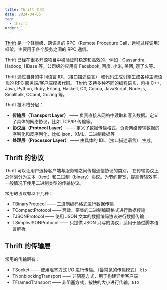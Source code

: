 ```yaml
---
title: Thrift 介绍
date: 2024-04-05
tag:
  - thrift
order: 1
---
```


[Thrift](https://thrift.apache.org/) 是一个轻量级、跨语言的 RPC（Remote Procedure Call，远程过程调用） 框架，主要用于各个服务之间的 RPC 通信。

Thrift 已经在很多开源项目中被验证时稳定和高效的，例如：Cassandra, Hadoop, HBase 等。公司级的应用有 Facebook, 百度, 小米, 美团, 饿了么等。

<!-- more -->

Thrift 通过自身的中间语言 IDL（接口描述语言） 和代码生成引擎生成各种主流语言的 RPC 服务端/客户端模板代码。
Thrift 支持多种不同的编程语言，包括 C++, Java, Python, Ruby, Erlang, Haskell, C#, Cocoa, JavaScript, Node.js, Smalltalk, OCaml, Golang 等。

Thrift 技术栈分层：

- **传输层（Transport Layer）** —— 负责直接从网络中读取和写入数据。定义了具体的网络协议，比如 TCP/IP 传输等。
- **协议层（Protocol Layer）** —— 定义了数据传输格式，负责网络传输数据的序列化和反序列化，比如 json、XML、二进制数据等
- **处理层（Processor Layer）** —— 由具体的 IDL（接口描述语言） 生成。

## Thrift 的协议

Thrift 可以让用户选择客户端与服务端之间传输通信协议的类别。
在传输协议上总体划分为文本（text）和二进制（binary）协议。为节约带宽，提高传输效率，一般情况下使用二进制类型的传输协议。

常用的协议有以下几种：

- TBinaryProtocol —— 二进制编码格式进行数据传输
- TCompactProtocol —— 高效、密集的二进制编码格式进行数据传输
- TJSONProtocol —— 使用 JSON 文本的数据编码协议进行数据传输
- TSimpleJSONProtocol —— 只提供 JSON 只写的协议，适用于通过脚本语言解析

## Thrift 的传输层

常用的传输层有：

- TSocket —— 使用阻塞方式 I/O 进行传输。（最常见的传输模式） `bio`
- TNonblockingTransport —— 非阻塞方式，用于构建异步客户端
- TFramedTransport —— 非阻塞方式，按快的大小进行传输。`NIO`
